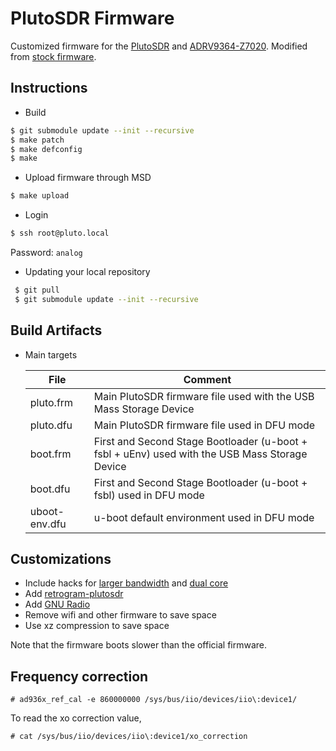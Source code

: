 # PlutoSDR Firmware 
Customized firmware for the [PlutoSDR](https://wiki.analog.com/university/tools/pluto "PlutoSDR Wiki Page") and [ADRV9364-Z7020](https://www.analog.com/en/design-center/evaluation-hardware-and-software/evaluation-boards-kits/adrv9364-z7020.html).
Modified from [stock firmware](https://github.com/analogdevicesinc/plutosdr-fw).

## Instructions

* Build
 ```bash
$ git submodule update --init --recursive
$ make patch
$ make defconfig
$ make
 ```
 
* Upload firmware through MSD
 ```bash
 $ make upload
 ```
 
 * Login
 ```bash
 $ ssh root@pluto.local
 ```
 Password: `analog`

 * Updating your local repository 
 ```bash 
  $ git pull
  $ git submodule update --init --recursive
  ```
 
## Build Artifacts

  * Main targets
 
     | File  | Comment |
     | ------------- | ------------- | 
     | pluto.frm | Main PlutoSDR firmware file used with the USB Mass Storage Device |
     | pluto.dfu | Main PlutoSDR firmware file used in DFU mode |
     | boot.frm  | First and Second Stage Bootloader (u-boot + fsbl + uEnv) used with the USB Mass Storage Device |
     | boot.dfu  | First and Second Stage Bootloader (u-boot + fsbl) used in DFU mode |
     | uboot-env.dfu  | u-boot default environment used in DFU mode |
     
## Customizations

* Include hacks for [larger bandwidth](https://www.rtl-sdr.com/adalm-pluto-sdr-hack-tune-70-mhz-to-6-ghz-and-gqrx-install/) and [dual core](https://www.rtl-sdr.com/plutosdr-sdr-plugin-new-dual-core-cpu-hack/)
* Add [retrogram-plutosdr](https://github.com/r4d10n/retrogram-plutosdr)
* Add [GNU Radio](https://www.gnuradio.org/)
* Remove wifi and other firmware to save space
* Use xz compression to save space

 Note that the firmware boots slower than the official firmware.
 
 ## Frequency correction
 ```console
 # ad936x_ref_cal -e 860000000 /sys/bus/iio/devices/iio\:device1/
 ```
 To read the xo correction value,
 ```console
 # cat /sys/bus/iio/devices/iio\:device1/xo_correction
 ```
